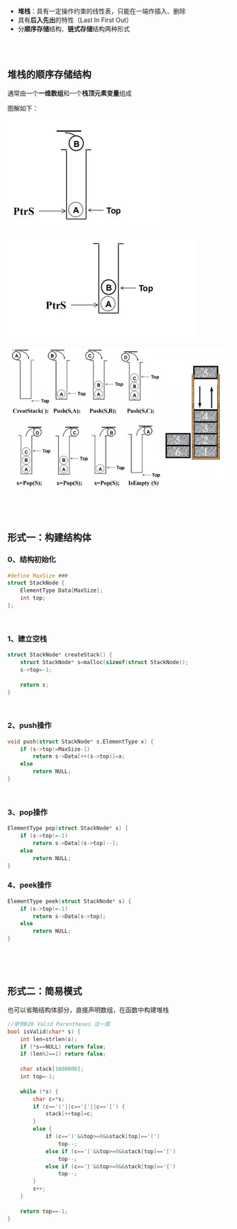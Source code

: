 - **堆栈**：具有一定操作约束的线性表，只能在一端作插入、删除
- 具有**后入先出**的特性（Last In First Out）
- 分**顺序存储**结构、**链式存储**结构两种形式
<br>
<br>


## 堆栈的顺序存储结构
通常由一个**一维数组**和一个**栈顶元素变量**组成

图解如下：

![](https://github.com/LUCY78765580/Day-Day-Leetcode/raw/master/screenshorts/stack001.jpg)

![](https://github.com/LUCY78765580/Day-Day-Leetcode/raw/master/screenshorts/stack002.jpg)

![](https://github.com/LUCY78765580/Day-Day-Leetcode/raw/master/screenshorts/stack003.jpg)

<br>
<br>
<br>

## 形式一：构建结构体
### 0、结构初始化
```c
#define MaxSize ###
struct StackNode {
    ElementType Data[MaxSize];
    int top;
};
```
<br>

### 1、建立空栈
```c
struct StackNode* createStack() {
    struct StackNode* s=malloc(sizeof(struct StackNode));
    s->top=-1;

    return s;
}
```
<br>

### 2、push操作
```c
void push(struct StackNode* s,ElementType x) {
    if (s->top!=MaxSize-1)
        return s->Data[++(s->top)]=x;
    else
        return NULL;
}
```
<br>

### 3、pop操作
```c
ElementType pop(struct StackNode* s) {
    if (s->top!=-1)
        return s->Data[(s->top)--];
    else
        return NULL;
}
```

### 4、peek操作
```c
ElementType peek(struct StackNode* s) {
    if (s->top!=-1)
        return s->Data[s->top];
    else
        return NULL;
}
```
<br>
<br>
<br>

## 形式二：简易模式
也可以省略结构体部分，直接声明数组，在函数中构建堆栈
<br>

```c
//举例020 Valid Parentheses 这一题
bool isValid(char* s) {
    int len=strlen(s);
    if (*s==NULL) return false;
    if (len%2==1) return false;

    char stack[1000000];
    int top=-1;

    while (*s) {
        char c=*s;
        if (c=='('||c=='{'||c=='[') {
            stack[++top]=c;
        }
        else {
            if (c==')'&&top>=0&&stack[top]=='(')
                top--;
            else if (c==']'&&top>=0&&stack[top]=='[')
                top--;
            else if (c=='}'&&top>=0&&stack[top]=='{')
                top--;
        }
        s++;
    }

    return top==-1;
}
```

